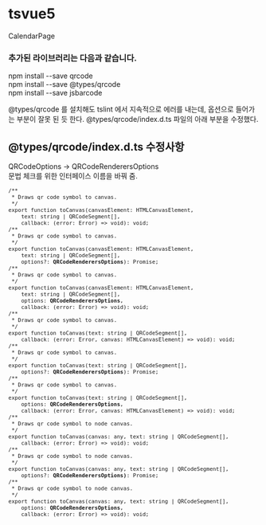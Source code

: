 # tsvue5
CalendarPage


### 추가된 라이브러리는 다음과 같습니다.
npm install --save qrcode<br>
npm install --save @types/qrcode<br>
npm install --save jsbarcode<br>



@types/qrcode 를 설치해도 tslint 에서 지속적으로 에러를 내는데, 옵션으로 들어가는 부분이 잘못 된 듯 한다. @types/qrcode/index.d.ts 파일의 아래 부분을 수정했다.<br>

@types/qrcode/index.d.ts 수정사항
---------------------------------------------

QRCodeOptions -> QRCodeRenderersOptions <br>
문법 체크를 위한 인터페이스 이름을 바꿔 줌.<br>
<pre style="font-size:8pt">
/**
 * Draws qr code symbol to canvas.
 */
export function toCanvas(canvasElement: HTMLCanvasElement, 
	text: string | QRCodeSegment[],
	callback: (error: Error) => void): void;
/**
 * Draws qr code symbol to canvas.
 */
export function toCanvas(canvasElement: HTMLCanvasElement, 
	text: string | QRCodeSegment[],
	options?: <strong>QRCodeRenderersOptions</strong>): Promise<any>;
/**
 * Draws qr code symbol to canvas.
 */
export function toCanvas(canvasElement: HTMLCanvasElement, 
	text: string | QRCodeSegment[],
	options: <strong>QRCodeRenderersOptions</strong>, 
	callback: (error: Error) => void): void;
/**
 * Draws qr code symbol to canvas.
 */
export function toCanvas(text: string | QRCodeSegment[],
	callback: (error: Error, canvas: HTMLCanvasElement) => void): void;
/**
 * Draws qr code symbol to canvas.
 */
export function toCanvas(text: string | QRCodeSegment[], 
	options?: <strong>QRCodeRenderersOptions</strong>): Promise<any>;
/**
 * Draws qr code symbol to canvas.
 */
export function toCanvas(text: string | QRCodeSegment[], 
	options: <strong>QRCodeRenderersOptions</strong>, 
	callback: (error: Error, canvas: HTMLCanvasElement) => void): void;
/**
 * Draws qr code symbol to node canvas.
 */
export function toCanvas(canvas: any, text: string | QRCodeSegment[], 
	callback: (error: Error) => void): void;
/**
 * Draws qr code symbol to node canvas.
 */
export function toCanvas(canvas: any, text: string | QRCodeSegment[], 
	options?: <strong>QRCodeRenderersOptions)</strong>: Promise<any>;
/**
 * Draws qr code symbol to node canvas.
 */
export function toCanvas(canvas: any, text: string | QRCodeSegment[], 
	options: <strong>QRCodeRenderersOptions</strong>, 
	callback: (error: Error) => void): void;
</pre>